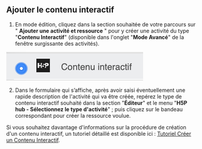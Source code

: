 ## Ajouter le contenu interactif

1. En mode édition, cliquez dans la section souhaitée de votre parcours sur " **Ajouter une activité et ressource** " pour y créer une activité du type "**Contenu Interactif**" (disponible dans l'onglet "**Mode Avancé**" de la fenêtre surgissante des activités).

![Bouton H5P](images/creercontenusinteractifspartiecommune/creercontenuinteractif01activiteh5p.png)

2. Dans le formulaire qui s’affiche, après avoir saisi éventuellement une rapide description de l'activité qui va être créée, repérez le type de contenu interactif souhaité dans la section "**Éditeur**" et le menu "**H5P hub - Sélectionnez le type d'activité**" ; puis cliquez sur le bandeau correspondant pour créer la ressource voulue.

Si vous souhaitez davantage d'informations sur la procédure de création d'un contenu interactif, un tutoriel détaillé est disponible ici : [Tutoriel Créer un Contenu Interactif](https://communaute.elea.ac-versailles.fr/local/faq/?role=prof&element=integrer-des-contenus-interactifs&item=creer-un-contenu-interactif).
